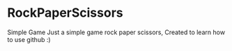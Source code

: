 # RockPaperScissors
Simple Game
Just a simple game rock paper scissors,
Created to learn how to use github :)
